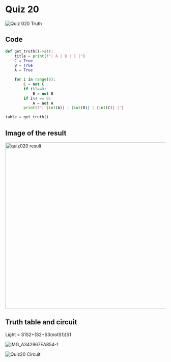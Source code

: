 # Quiz 20

![Quiz 020  Truth](https://user-images.githubusercontent.com/112055062/201151213-4b8c1e43-ac37-405a-8522-f924c3d99651.jpg)

## Code

```.py
def get_truth()->str:
    title = print(f"| A | B | C |")
    C = True
    B = True
    A = True

    for i in range(8):
        C = not C
        if i%2==0:
            B = not B
        if i%4 == 0:
            A = not A
        print(f"| {int(A)} | {int(B)} | {int(C)} |")

table = get_truth()
```

## Image of the result

<img width="522" alt="quiz020 result" src="https://user-images.githubusercontent.com/112055062/201151523-e71c176b-f171-40a6-8dbb-38ea4d1019c2.png">

## Truth table and circuit
Light = S1S2+(S2+S3(notS1))S1 

![IMG_A342967EA854-1](https://user-images.githubusercontent.com/112055062/202077555-eca9c910-15ba-4619-81b1-0654111d0aa0.jpeg)

![Quiz20 Circuit](https://user-images.githubusercontent.com/112055062/202077317-256dd9b0-320a-4346-a981-867fac2c2d75.jpeg)
